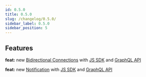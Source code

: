 ```yaml
---
id: 0.5.0
title: 0.5.0
slug: /changelog/0.5.0/
sidebar_label: 0.5.0
sidebar_position: 5
---
```


## Features

**feat:** new [Bidirectional Connections](/V1/concepts/bidirectional-connection/) with [JS SDK](/V1/cyberconnect-sdk/connect-with-js-sdk#bidirectionalconnect) and [GraphQL API](/cyberconnect-api/graphql-api/bidirectional-connections)

**feat:** new [Notification](/concepts/notification) with [JS SDK](/V1/cyberconnect-sdk/connect-with-js-sdk#acknotifications) and [GraphQL API](/cyberconnect-api/graphql-api/identity#retrieve-notifications)

